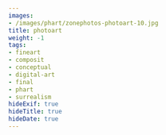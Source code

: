 ```yaml
---
images:
- /images/phart/zonephotos-photoart-10.jpg
title: photoart
weight: -1
tags:
- fineart
- composit
- conceptual
- digital-art
- final
- phart
- surrealism
hideExif: true
hideTitle: true
hideDate: true
---
```

